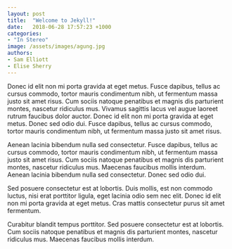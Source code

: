 ```yaml
---
layout: post
title:  "Welcome to Jekyll!"
date:   2018-06-28 17:57:23 +1000
categories:
- "In Stereo"
image: /assets/images/agung.jpg
authors:
- Sam Elliott
- Elise Sherry
---
```


Donec id elit non mi porta gravida at eget metus. Fusce dapibus, tellus ac cursus commodo, tortor mauris condimentum nibh, ut fermentum massa justo sit amet risus. Cum sociis natoque penatibus et magnis dis parturient montes, nascetur ridiculus mus. Vivamus sagittis lacus vel augue laoreet rutrum faucibus dolor auctor. Donec id elit non mi porta gravida at eget metus. Donec sed odio dui. Fusce dapibus, tellus ac cursus commodo, tortor mauris condimentum nibh, ut fermentum massa justo sit amet risus.

Aenean lacinia bibendum nulla sed consectetur. Fusce dapibus, tellus ac cursus commodo, tortor mauris condimentum nibh, ut fermentum massa justo sit amet risus. Cum sociis natoque penatibus et magnis dis parturient montes, nascetur ridiculus mus. Maecenas faucibus mollis interdum. Aenean lacinia bibendum nulla sed consectetur. Donec sed odio dui.

Sed posuere consectetur est at lobortis. Duis mollis, est non commodo luctus, nisi erat porttitor ligula, eget lacinia odio sem nec elit. Donec id elit non mi porta gravida at eget metus. Cras mattis consectetur purus sit amet fermentum.

Curabitur blandit tempus porttitor. Sed posuere consectetur est at lobortis. Cum sociis natoque penatibus et magnis dis parturient montes, nascetur ridiculus mus. Maecenas faucibus mollis interdum.
